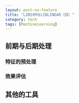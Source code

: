 ```yaml
---
layout: post-no-feature
title: "LIBSVM与LIBLINEAR（四）"
category: tech
tags: [MachineLearning]
---
```


## 前期与后期处理

### 特征的预处理

### 效果评估

## 其他的工具